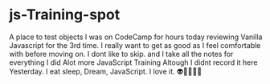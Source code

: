 # js-Training-spot
A place to  test objects
I was on CodeCamp for hours today reviewing Vanilla Javascript for the 3rd time. 
I really want to get as good as I feel comfortable with before moving on. 
I dont like to skip. and  I take all the notes for everything
I did Alot more JavaScript Training Altough I didnt record it here Yesterday. 
I eat sleep, Dream, JavaScript.
I love it.
👽👀😎🧑‍💻
